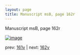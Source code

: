 ```yaml
---
layout: page
title: Manuscript msB, page 162r
---
```


Manuscript msB, page 162r

[![image](http://www.homermultitext.org/iipsrv?OBJ=IIP,1.0&FIF=/project/homer/pyramidal/deepzoom/hmt/vbbifolio/v1/vb_161v_162r.tif&WID=100&CVT=JPEG)](http://www.homermultitext.org/ict2/?urn=urn:cite2:hmt:vbbifolio.v1:vb_161v_162r)

prev:  [161v](../161v) | next:  [162v](../162v)

